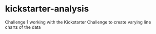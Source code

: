 # kickstarter-analysis
Challenge 1 working with the Kickstarter Challenge to create varying line charts of the data
